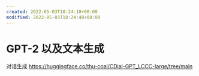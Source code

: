 ```yaml
---
created: 2022-05-03T18:24:18+08:00
modified: 2022-05-03T18:24:48+08:00
---
```


# GPT-2 以及文本生成

对话生成
https://huggingface.co/thu-coai/CDial-GPT_LCCC-large/tree/main
